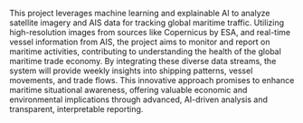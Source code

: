 This project leverages machine learning and explainable AI to analyze satellite imagery and AIS data for tracking global maritime traffic. Utilizing high-resolution images from sources like Copernicus by ESA, and real-time vessel information from AIS, the project aims to monitor and report on maritime activities, contributing to understanding the health of the global maritime trade economy. By integrating these diverse data streams, the system will provide weekly insights into shipping patterns, vessel movements, and trade flows. This innovative approach promises to enhance maritime situational awareness, offering valuable economic and environmental implications through advanced, AI-driven analysis and transparent, interpretable reporting.
